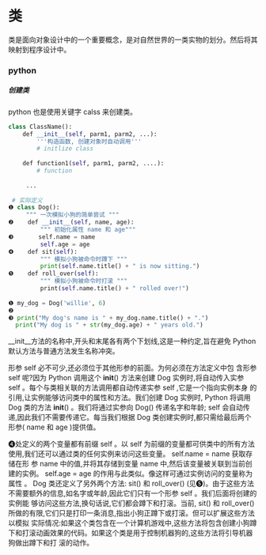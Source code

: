 # 类
类是面向对象设计中的一个重要概念，是对自然世界的一类实物的划分。然后将其映射到程序设计中。


### python

##### 创建类
python 也是使用关键字 calss 来创建类。
```python
class ClassName():
    def __init__(self, parm1, parm2, ...):
        '''构造函数, 创建对象时自动调用'''
        # initlize class
        
    def function1(self, parm1, parm2, ....):
        # function
        
     ...
     
 # 实际定义
❶ class Dog():
     """ 一次模拟小狗的简单尝试 """
❷    def __init__(self, name, age):
         """ 初始化属性 name 和 age"""
❸       self.name = name
         self.age = age
❹    def sit(self):
         """ 模拟小狗被命令时蹲下 """
         print(self.name.title() + " is now sitting.")
❺    def roll_over(self):
         """ 模拟小狗被命令时打滚 """
         print(self.name.title() + " rolled over!")
         
❶ my_dog = Dog('willie', 6)
❷
❸ print("My dog's name is " + my_dog.name.title() + ".")
  print("My dog is " + str(my_dog.age) + " years old.")

 ```
 __init__方法的名称中,开头和末尾各有两个下划线,这是一种约定,旨在避免 Python 默认方法与普通方法发生名称冲突。
 
形参 self 必不可少,还必须位于其他形参的前面。为何必须在方法定义中包
含形参 self 呢?因为 Python 调用这个 __init__() 方法来创建 Dog 实例时,将自动传入实参 self 。每个与类相关联的方法调用都自动传递实参 self ,它是一个指向实例本身
的引用,让实例能够访问类中的属性和方法。我们创建 Dog 实例时, Python 将调用 Dog 类的方法 __init__() 。我们将通过实参向 Dog() 传递名字和年龄; self 会自动传递,因此我们不需要传递它。每当我们根据 Dog 类创建实例时,都只需给最后两个形参( name 和 age )提供值。

❹处定义的两个变量都有前缀 self 。以 self 为前缀的变量都可供类中的所有方法使用,我们还可以通过类的任何实例来访问这些变量。 self.name = name 获取存储在形
参 name 中的值,并将其存储到变量 name 中,然后该变量被关联到当前创建的实例。 self.age = age 的作用与此类似。像这样可通过实例访问的变量称为属性 。
Dog 类还定义了另外两个方法: sit() 和 roll_over() (见❺)。由于这些方法不需要额外的信息,如名字或年龄,因此它们只有一个形参 self 。我们后面将创建的实例能
够访问这些方法,换句话说,它们都会蹲下和打滚。当前, sit() 和 roll_over() 所做的有限,它们只是打印一条消息,指出小狗正蹲下或打滚。但可以扩展这些方法以模拟
实际情况:如果这个类包含在一个计算机游戏中,这些方法将包含创建小狗蹲下和打滚动画效果的代码。如果这个类是用于控制机器狗的,这些方法将引导机器狗做出蹲下和打
滚的动作。

